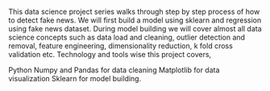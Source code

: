 This data science project series walks through step by step process of how to detect fake news. We will first build a model using sklearn and regression using fake news dataset. During model building we will cover almost all data science concepts such as data load and cleaning, outlier detection and removal, feature engineering, dimensionality reduction, k fold cross validation etc. Technology and tools wise this project covers,

Python Numpy and Pandas for data cleaning Matplotlib for data visualization Sklearn for model building.
